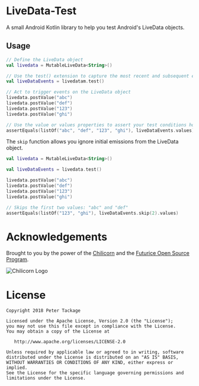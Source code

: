 # LiveData-Test

A small Android Kotlin library to help you test Android's LiveData objects.

## Usage

```kotlin
// Define the LiveData object
val livedata = MutableLiveData<String>()

// Use the test() extension to capture the most recent and subsequent events emitted by the LiveData
val liveDataEvents = livedatam.test()

// Act to trigger events on the LiveData object
livedata.postValue("abc")
livedata.postValue("def")
livedata.postValue("123")
livedata.postValue("ghi")

// Use the value or values properties to assert your test conditions however you like
assertEquals(listOf("abc", "def", "123", "ghi"), liveDataEvents.values)

```

The `skip` function allows you ignore initial emissions from the LiveData object.

```kotlin
val livedata = MutableLiveData<String>()

val liveDataEvents = livedata.test()

livedata.postValue("abc")
livedata.postValue("def")
livedata.postValue("123")
livedata.postValue("ghi")

// Skips the first two values: "abc" and "def"
assertEquals(listOf("123", "ghi"), liveDataEvents.skip(2).values)
```

# Acknowledgements

Brought to you by the power of the [Chilicorn](http://spiceprogram.org/chilicorn-history/) and the [Futurice Open Source Program](http://spiceprogram.org/).

![Chilicorn Logo](https://raw.githubusercontent.com/futurice/spiceprogram/gh-pages/assets/img/logo/chilicorn_no_text-256.png)

License
=======

    Copyright 2018 Peter Tackage

    Licensed under the Apache License, Version 2.0 (the "License");
    you may not use this file except in compliance with the License.
    You may obtain a copy of the License at

       http://www.apache.org/licenses/LICENSE-2.0

    Unless required by applicable law or agreed to in writing, software
    distributed under the License is distributed on an "AS IS" BASIS,
    WITHOUT WARRANTIES OR CONDITIONS OF ANY KIND, either express or implied.
    See the License for the specific language governing permissions and
    limitations under the License.